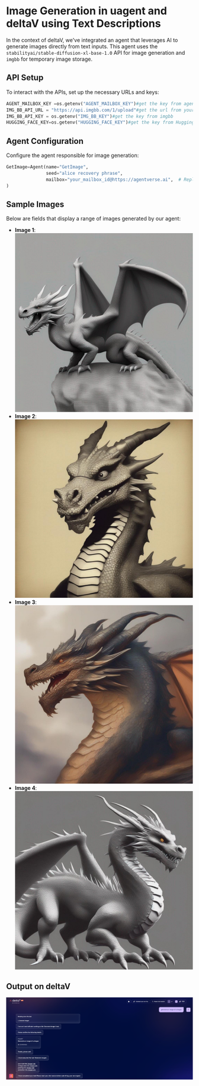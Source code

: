 # Image Generation in uagent and deltaV using Text Descriptions

In the context of deltaV, we've integrated an agent that leverages AI to generate images directly from text inputs. This agent uses the `stabilityai/stable-diffusion-xl-base-1.0` API for image generation and `imgbb` for temporary image storage.

## API Setup

To interact with the APIs, set up the necessary URLs and keys:

```python
AGENT_MAILBOX_KEY =os.getenv("AGENT_MAILBOX_KEY")#get the key from agentverse
IMG_BB_API_URL = "https://api.imgbb.com/1/upload"#get the url from your imgbb
IMG_BB_API_KEY = os.getenv("IMG_BB_KEY")#get the key from imgbb
HUGGING_FACE_KEY=os.getenv("HUGGING_FACE_KEY")#get the key from Hugging face
```

## Agent Configuration

Configure the agent responsible for image generation:

```python
GetImage=Agent(name="GetImage",
               seed="alice recovery phrase",
               mailbox="your_mailbox_id@https://agentverse.ai",  # Replace with your actual mailbox ID
)
```

## Sample Images

Below are fields that display a range of images generated by our agent:

- **Image 1**: ![Optional_description](https://github.com/Pixathon-Saavyas/InCapables/blob/main/files/image1.jpg)
- **Image 2**: ![Optional_description](https://github.com/Pixathon-Saavyas/InCapables/blob/main/files/image2.jpg)
- **Image 3**: ![Optional_description](https://github.com/Pixathon-Saavyas/InCapables/blob/main/files/image3.jpg)
- **Image 4**: ![Optional_description](https://github.com/Pixathon-Saavyas/InCapables/blob/main/files/image4.jpg)

## Output on deltaV
![Optional_description](https://github.com/Pixathon-Saavyas/InCapables/blob/main/files/Deltav.png)
